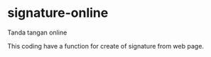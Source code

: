 # signature-online
Tanda tangan online

This coding have a function for create of signature from web page.
